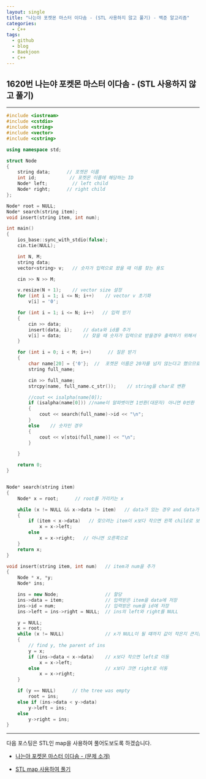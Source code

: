 ```yaml
---
layout: single
title: "나는야 포켓몬 마스터 이다솜 - (STL 사용하지 않고 풀기) - 백준 알고리즘"
categories:
  - C++
tags:
  - github
  - blog
  - Baekjoon
  - C++
---
```

## 1620번 **나는야 포켓몬 마스터 이다솜 - (STL 사용하지 않고 풀기)**
---

```c++
#include <iostream>
#include <cstdio>
#include <string>
#include <vector>
#include <cstring>

using namespace std;

struct Node
{
	string data;      // 포켓몬 이름
	int id;            // 포켓몬 이름에 해당하는 ID
	Node* left;         // left child
	Node* right;      // right child
};

Node* root = NULL;
Node* search(string item);
void insert(string item, int num);

int main()
{
	ios_base::sync_with_stdio(false);
	cin.tie(NULL);

	int N, M;
	string data;
	vector<string> v;   // 숫자가 입력으로 왔을 때 이름 찾는 용도

	cin >> N >> M;

	v.resize(N + 1);	// vector size 설정
	for (int i = 1; i <= N; i++)	// vector v 초기화
		v[i] = '0';

	for (int i = 1; i <= N; i++)   // 입력 받기
	{
		cin >> data;
		insert(data, i);	// data와 id를 추가
		v[i] = data;		// 찾을 때 숫자가 입력으로 받을경우 출력하기 위해서 설정
	}

	for (int i = 0; i < M; i++)      // 질문 받기
	{
		char name[20] = {'0'};	//	포켓몬 이름은 20자를 넘지 않는다고 했으므로
		string full_name;

		cin >> full_name;
		strcpy(name, full_name.c_str());	// string을 char로 변환

		//cout << isalpha(name[0]);
		if (isalpha(name[0])) //name이 알파벳이면 1반환(대문자) 아니면 0반환
		{
			cout << search(full_name)->id << "\n";
		}
		else    // 숫자인 경우
		{
			cout << v[stoi(full_name)] << "\n";
		}

	}

	return 0;
}


Node* search(string item)
{
	Node* x = root;      // root를 가리키는 x

	while (x != NULL && x->data != item)   // data가 있는 경우 and data가 item이 아닌 경우
	{
		if (item < x->data)   // 찾으려는 item이 x보다 작으면 왼쪽 child로 보냄
			x = x->left;
		else
			x = x->right;   // 아니면 오른쪽으로
	}
	return x;
}

void insert(string item, int num)	// item과 num을 추가
{
	Node * x, *y;
	Node* ins;

	ins = new Node;					// 할당
	ins->data = item;				// 입력받은 item을 data에 저장
	ins->id = num;					// 입력받은 num을 id에 저장
	ins->left = ins->right = NULL;	// ins의 left와 right를 NULL

	y = NULL;
	x = root;
	while (x != NULL)				// x가 NULL이 될 떄까지 값이 작은지 큰지를 비교하면서 넣을 공간을 찾음
	{
		// find y, the parent of ins
		y = x;
		if (ins->data < x->data)	// x보다 작으면 left로 이동
			x = x->left;
		else                        // x보다 크면 right로 이동
			x = x->right;
	}

	if (y == NULL)      // the tree was empty
		root = ins;
	else if (ins->data < y->data)
		y->left = ins;
	else
		y->right = ins;
}
```

---

다음 포스팅은 STL인 map을 사용하여 풀어도보도록 하겠습니다.

+ [나는야 포켓몬 마스터 이다솜 - (문제 소개)](https://junsk1016.github.io/c++/%EB%82%98%EB%8A%94%EC%95%BC-%ED%8F%AC%EC%BC%93%EB%AA%AC-%EB%A7%88%EC%8A%A4%ED%84%B0-%EC%9D%B4%EB%8B%A4%EC%86%9C(1620)-1/)

+ [STL map 사용하여 풀기](https://junsk1016.github.io/c++/%EB%82%98%EB%8A%94%EC%95%BC-%ED%8F%AC%EC%BC%93%EB%AA%AC-%EB%A7%88%EC%8A%A4%ED%84%B0-%EC%9D%B4%EB%8B%A4%EC%86%9C(1620)-3/)
